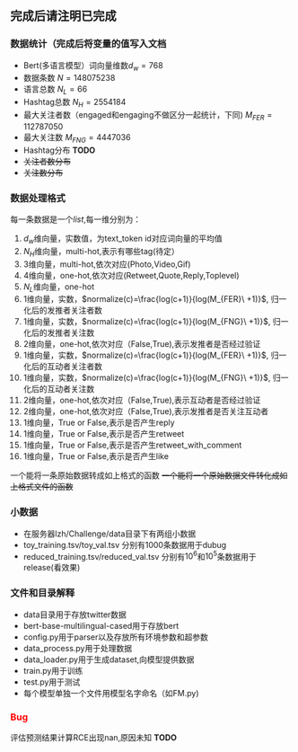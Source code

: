 ## 完成后请注明已完成
### 数据统计（完成后将变量的值写入文档
* Bert(多语言模型）词向量维数$d_w=768$
* 数据条数 $N=148075238$
* 语言总数 $N_L=66$
* Hashtag总数 $N_H=2554184$
* 最大关注者数（engaged和engaging不做区分一起统计，下同) $M_{FER}=112787050$
* 最大关注数 $M_{FNG}=4447036$
* Hashtag分布 **TODO**
* ~~关注者数分布~~
* ~~关注数分布~~
### 数据处理格式
每一条数据是一个*list*,每一维分别为：  
1. $d_w$维向量，实数值，为text_token id对应词向量的平均值
2. $N_H$维向量，multi-hot,表示有哪些tag(待定）
3. $3$维向量，multi-hot,依次对应(Photo,Video,Gif)
4. $4$维向量，one-hot,依次对应(Retweet,Quote,Reply,Toplevel)
5. $N_L$维向量，one-hot
6. $1$维向量，实数，$normalize(c)=\frac{log(c+1)}{log(M_{FER}\ +1)}$, 归一化后的发推者关注者数
7. $1$维向量，实数，$normalize(c)=\frac{log(c+1)}{log(M_{FNG}\ +1)}$, 归一化后的发推者关注数
8. $2$维向量，one-hot,依次对应（False,True),表示发推者是否经过验证
9. $1$维向量，实数，$normalize(c)=\frac{log(c+1)}{log(M_{FER}\ +1)}$, 归一化后的互动者关注者数
10. $1$维向量，实数，$normalize(c)=\frac{log(c+1)}{log(M_{FNG}\ +1)}$, 归一化后的互动者关注数
11. $2$维向量，one-hot,依次对应（False,True),表示互动者是否经过验证
12. $2$维向量，one-hot,依次对应（False,True),表示发推者是否关注互动者
13. $1$维向量，True or False,表示是否产生reply
14. $1$维向量，True or False,表示是否产生retweet
15. $1$维向量，True or False,表示是否产生retweet_with_comment
16. $1$维向量，True or False,表示是否产生like

一个能将一条原始数据转成如上格式的函数
~~一个能将一个原始数据文件转化成如上格式文件的函数~~

### 小数据
* 在服务器lzh/Challenge/data目录下有两组小数据
* toy_training.tsv/toy_val.tsv 分别有1000条数据用于dubug
* reduced_training.tsv/reduced_val.tsv 分别有$10^6$和$10^5$条数据用于release(看效果)

### 文件和目录解释
* data目录用于存放twitter数据
* bert-base-multilingual-cased用于存放bert
* config.py用于parser以及存放所有环境参数和超参数
* data_process.py用于处理数据
* data_loader.py用于生成dataset,向模型提供数据
* train.py用于训练
* test.py用于测试
* 每个模型单独一个文件用模型名字命名（如FM.py)

### <font color=red>Bug</font>
评估预测结果计算RCE出现nan,原因未知 **TODO**
